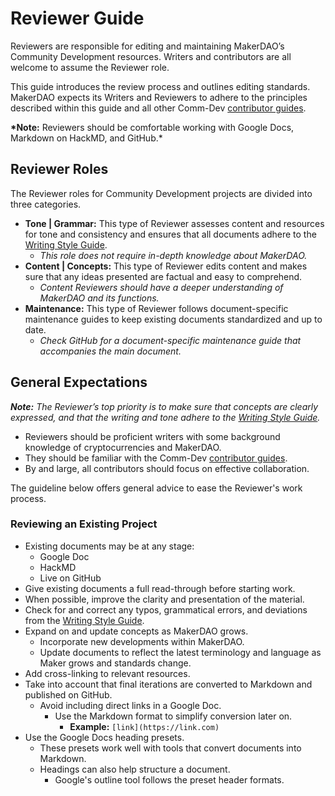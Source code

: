# Reviewer Guide

Reviewers are responsible for editing and maintaining MakerDAO’s Community Development resources. Writers and contributors are all welcome to assume the Reviewer role.

This guide introduces the review process and outlines editing standards. MakerDAO expects its Writers and Reviewers to adhere to the principles described within this guide and all other Comm-Dev [contributor guides](readme.md).

**\*Note:** Reviewers should be comfortable working with Google Docs, Markdown on HackMD, and GitHub.\*

## Reviewer Roles

The Reviewer roles for Community Development projects are divided into three categories.

- **Tone | Grammar:** This type of Reviewer assesses content and resources for tone and consistency and ensures that all documents adhere to the [Writing Style Guide](style-guide.md).
  - _This role does not require in-depth knowledge about MakerDAO._
- **Content | Concepts:** This type of Reviewer edits content and makes sure that any ideas presented are factual and easy to comprehend.
  - _Content Reviewers should have a deeper understanding of MakerDAO and its functions._
- **Maintenance:** This type of Reviewer follows document-specific maintenance guides to keep existing documents standardized and up to date.
  - _Check GitHub for a document-specific maintenance guide that accompanies the main document._

## General Expectations

**_Note:_** _The Reviewer’s top priority is to make sure that concepts are clearly expressed, and that the writing and tone adhere to the [Writing Style Guide](style-guide.md)._

- Reviewers should be proficient writers with some background knowledge of cryptocurrencies and MakerDAO.
- They should be familiar with the Comm-Dev [contributor guides](readme.md).
- By and large, all contributors should focus on effective collaboration.

The guideline below offers general advice to ease the Reviewer's work process.

### Reviewing an Existing Project

- Existing documents may be at any stage:
  - Google Doc
  - HackMD
  - Live on GitHub
- Give existing documents a full read-through before starting work.
- When possible, improve the clarity and presentation of the material.
- Check for and correct any typos, grammatical errors, and deviations from the [Writing Style Guide](style-guide.md).
- Expand on and update concepts as MakerDAO grows.
  - Incorporate new developments within MakerDAO.
  - Update documents to reflect the latest terminology and language as Maker grows and standards change.
- Add cross-linking to relevant resources.
- Take into account that final iterations are converted to Markdown and published on GitHub.
  - Avoid including direct links in a Google Doc.
    - Use the Markdown format to simplify conversion later on.
      - **Example:** `[link](https://link.com)`
- Use the Google Docs heading presets.
  - These presets work well with tools that convert documents into Markdown.
  - Headings can also help structure a document.
    - Google's outline tool follows the preset header formats.
